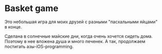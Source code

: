 # Basket game

Это небольшая игра для моих друзей с разными "пасхальными яйцами" в конце.


Сделана в солнечные майские дни, когда очень хочется сидеть дома. Поэтому в нее вложена душа и много печенек.
А так, продолжаем постигать азы-iOS-programming.

